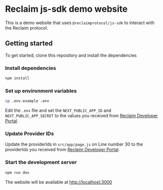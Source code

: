 # Reclaim js-sdk demo website

This is a demo website that uses `@reclaimprotocol/js-sdk` to interact with the Reclaim protocol.


## Getting started

To get started, clone this repository and install the dependencies

### Install dependencies

```bash
npm install
```
### Set up environment variables

```bash
cp .env.example .env
```

Edit the `.env` file and set the `NEXT_PUBLIC_APP_ID` and `NEXT_PUBLIC_APP_SECRET` to the values you received from [Reclaim Developer Portal](https://dev.reclaimprotocol.org/).


### Update Provider IDs

Update the providerIds in `src/app/page.js` on Line number 30 to the providerIds you received from [Reclaim Developer Portal](https://dev.reclaimprotocol.org/).

### Start the development server

```bash
npm run dev
```

The website will be available at [http://localhost:3000](http://localhost:3000)

